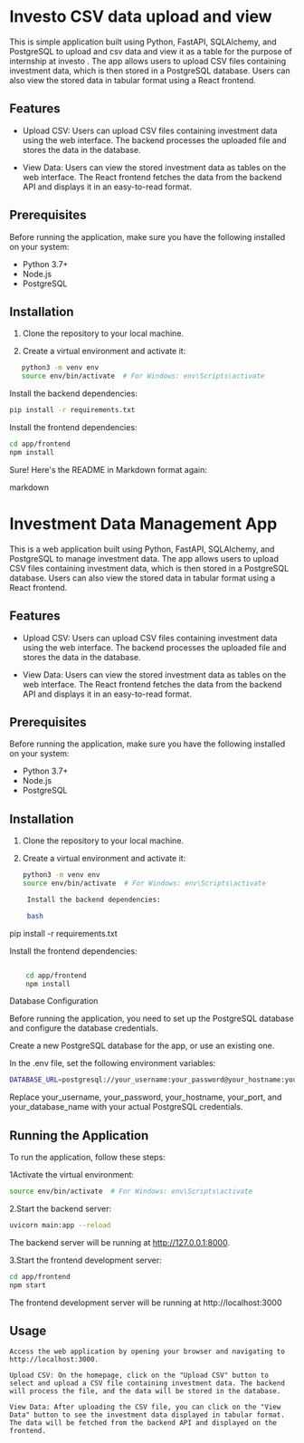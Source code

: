 
# Investo CSV data upload and view

This is simple application built using Python, FastAPI, SQLAlchemy, and PostgreSQL to upload and csv data and view it as a table for the purpose of internship at investo . The app allows users to upload CSV files containing investment data, which is then stored in a PostgreSQL database. Users can also view the stored data in tabular format using a React frontend.

## Features

- Upload CSV: Users can upload CSV files containing investment data using the web interface. The backend processes the uploaded file and stores the data in the database.

- View Data: Users can view the stored investment data as tables on the web interface. The React frontend fetches the data from the backend API and displays it in an easy-to-read format.

## Prerequisites

Before running the application, make sure you have the following installed on your system:

- Python 3.7+
- Node.js
- PostgreSQL

## Installation

1. Clone the repository to your local machine.

2. Create a virtual environment and activate it:

```bash
   python3 -m venv env
   source env/bin/activate  # For Windows: env\Scripts\activate
```

Install the backend dependencies:
```bash
pip install -r requirements.txt
```
Install the frontend dependencies:
```bash
cd app/frontend
npm install
```

Sure! Here's the README in Markdown format again:

markdown

# Investment Data Management App

This is a web application built using Python, FastAPI, SQLAlchemy, and PostgreSQL to manage investment data. The app allows users to upload CSV files containing investment data, which is then stored in a PostgreSQL database. Users can also view the stored data in tabular format using a React frontend.

## Features

- Upload CSV: Users can upload CSV files containing investment data using the web interface. The backend processes the uploaded file and stores the data in the database.

- View Data: Users can view the stored investment data as tables on the web interface. The React frontend fetches the data from the backend API and displays it in an easy-to-read format.

## Prerequisites

Before running the application, make sure you have the following installed on your system:

- Python 3.7+
- Node.js
- PostgreSQL

## Installation

1. Clone the repository to your local machine.

2. Create a virtual environment and activate it:

   ```bash
   python3 -m venv env
   source env/bin/activate  # For Windows: env\Scripts\activate

    Install the backend dependencies:

    bash

pip install -r requirements.txt

Install the frontend dependencies:

```bash

    cd app/frontend
    npm install
```
Database Configuration

Before running the application, you need to set up the PostgreSQL database and configure the database credentials.

   Create a new PostgreSQL database for the app, or use an existing one.

   In the .env file, set the following environment variables:
```bash
DATABASE_URL=postgresql://your_username:your_password@your_hostname:your_port/your_database_name
```
Replace your_username, your_password, your_hostname, your_port, and your_database_name with your actual PostgreSQL credentials.


## Running the Application

To run the application, follow these steps:

1Activate the virtual environment:
```bash
source env/bin/activate  # For Windows: env\Scripts\activate
```
2.Start the backend server:
```bash
uvicorn main:app --reload
```
The backend server will be running at http://127.0.0.1:8000.

3.Start the frontend development server:
```bash
cd app/frontend
npm start
```
The frontend development server will be running at http://localhost:3000

## Usage

    Access the web application by opening your browser and navigating to http://localhost:3000.

    Upload CSV: On the homepage, click on the "Upload CSV" button to select and upload a CSV file containing investment data. The backend will process the file, and the data will be stored in the database.

    View Data: After uploading the CSV file, you can click on the "View Data" button to see the investment data displayed in tabular format. The data will be fetched from the backend API and displayed on the frontend.

